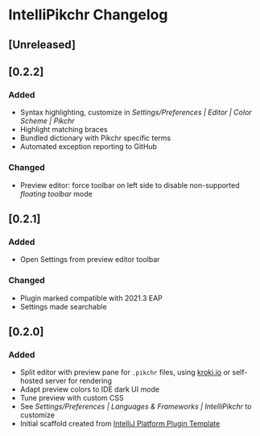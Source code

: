 <!-- Keep a Changelog guide -> https://keepachangelog.com -->

# IntelliPikchr Changelog

## [Unreleased]

## [0.2.2]
### Added
- Syntax highlighting, customize in _Settings/Preferences \| Editor \| Color Scheme \| Pikchr_
- Highlight matching braces
- Bundled dictionary with Pikchr specific terms
- Automated exception reporting to GitHub

### Changed
- Preview editor: force toolbar on left side to disable non-supported _floating toolbar_ mode

## [0.2.1]
### Added
- Open Settings from preview editor toolbar
       

### Changed
- Plugin marked compatible with 2021.3 EAP
- Settings made searchable

## [0.2.0]
### Added
- Split editor with preview pane for `.pikchr` files, using [kroki.io](https://kroki.io) or self-hosted server for rendering
- Adapt preview colors to IDE dark UI mode
- Tune preview with custom CSS
- See _Settings/Preferences \| Languages & Frameworks \| IntelliPikchr_ to customize
- Initial scaffold created from [IntelliJ Platform Plugin Template](https://github.com/JetBrains/intellij-platform-plugin-template)